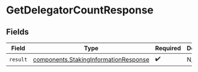 # GetDelegatorCountResponse


## Fields

| Field                                                                                          | Type                                                                                           | Required                                                                                       | Description                                                                                    |
| ---------------------------------------------------------------------------------------------- | ---------------------------------------------------------------------------------------------- | ---------------------------------------------------------------------------------------------- | ---------------------------------------------------------------------------------------------- |
| `result`                                                                                       | [components.StakingInformationResponse](../../models/components/stakinginformationresponse.md) | :heavy_check_mark:                                                                             | N/A                                                                                            |